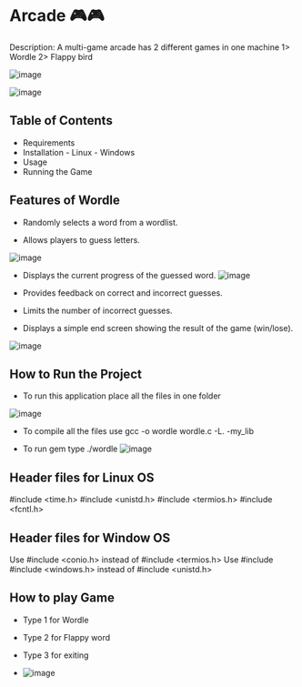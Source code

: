 # Arcade 🎮🎮

 Description: A multi-game arcade has 2 different games in one machine
             1> Wordle
             2> Flappy bird


  ![image](https://github.com/user-attachments/assets/a7ce2496-652b-423f-9fb0-6877b21fe8ca)



 ![image](https://github.com/user-attachments/assets/d6fd9cd6-4051-4d66-95e4-a7ac84f37bc5)


## Table of Contents
- Requirements
- Installation
         - Linux
          - Windows
- Usage
- Running the Game



## Features of Wordle

- Randomly selects a word from a  wordlist.

- Allows players to guess letters.

![image](https://github.com/user-attachments/assets/14107781-c2ac-4c18-820e-6277129f17c7)

- Displays the current progress of the guessed word.
![image](https://github.com/user-attachments/assets/91088780-7eb4-497e-8680-1ce814bbaf98)

- Provides feedback on correct and incorrect guesses.

- Limits the number of incorrect guesses.

- Displays a simple end screen showing the result of the game (win/lose).

 ![image](https://github.com/user-attachments/assets/4904b289-d7d5-436c-8b7c-549a4c0ab7e2)


## How to Run the Project

- To run this application place all the files in one folder

 ![image](https://github.com/user-attachments/assets/88983dfc-368e-4b67-8e02-47eb37418693)

 - To compile all the files use    gcc -o wordle wordle.c -L. -my_lib

 - To run gem type ./wordle
 ![image](https://github.com/user-attachments/assets/9db9788b-c88f-4ccb-a7cd-5324a059dd20)

## Header files for Linux OS
#include <time.h>
#include <unistd.h>
#include <termios.h>
#include <fcntl.h>

## Header files for Window OS

Use #include <conio.h>   instead of #include <termios.h>
Use #include #include <windows.h>   instead of #include <unistd.h>

## How to play Game

- Type 1 for Wordle
- Type 2 for Flappy word
- Type 3 for exiting 


- ![image](https://github.com/user-attachments/assets/e3cb1e28-7af8-4838-8b8c-bf2e2bbf3611)
